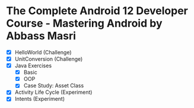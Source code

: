 # The Complete Android 12 Developer Course - Mastering Android by Abbass Masri

- [x] HelloWorld (Challenge)
- [x] UnitConversion (Challenge)
- [x] Java Exercises
  - [x] Basic
  - [x] OOP
  - [x] Case Study: Asset Class
- [x] Activity Life Cycle (Experiment)
- [x] Intents (Experiment)